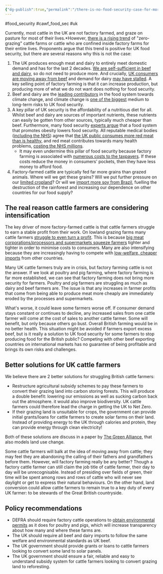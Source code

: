 ```yaml
---
{"dg-publish":true,"permalink":"/there-is-no-food-security-case-for-more-factory-farming-cattle/","created":"2024-12-18T13:25:12.134+00:00","updated":"2025-09-29T00:31:02.064+01:00"}
---
```


#food_security #cawf_food_sec #uk 

Currently, most cattle in the UK are not factory farmed, and graze on pasture for most of their lives.*However, [there is a rising trend](https://www.bbc.co.uk/news/articles/cy4ldkpz1klo) of "zero-grazing" cattle farms or cattle who are confined inside factory farms for their entire lives. Proponents argue that this trend is positive for UK food security, but there are several reasons why this is not the case:

1. The UK produces enough meat and dairy to entirely meet domestic demand and has for the last 2 decades. [We are self-sufficient in beef and dairy](https://assets.publishing.service.gov.uk/media/6756e355d89258d2868dae76/United_Kingdom_Food_Security_Report_2024_11dec2024_web_accessible.pdf), so do not need to produce more. And crucially, [UK consumers are moving away from beef](https://ourworldindata.org/grapher/per-capita-meat-consumption-by-type-kilograms-per-year?facet=metric&country=~GBR) and demand for dairy [may have stalled](https://ourworldindata.org/grapher/milk-production-tonnes?tab=chart&stackMode=relative&country=~GBR). A key selling point of factory farming is that it can increase production, but producing more of what we do not want does nothing for food security. 
2. Beef and dairy are the [leading contributors](https://www.science.org/doi/10.1126/science.aaq0216) in the food system towards climate change, and climate change is [one of the biggest](https://assets.publishing.service.gov.uk/media/6756e355d89258d2868dae76/United_Kingdom_Food_Security_Report_2024_11dec2024_web_accessible.pdf) medium to long-term risks to UK food security. 
3. A key pillar of UK security is the affordability of a nutritious diet for all. Whilst beef and dairy are sources of important nutrients, these nutrients can easily be gotten from other sources, typically much cheaper than beef. Furthermore, many food security [experts argue](https://www.nationalfoodstrategy.org/wp-content/uploads/2020/08/4_NFS_Report_spv_Ch3_Health.pdf) that a food system that promotes obesity lowers food security. All reputable medical bodies ([including the NHS](https://www.nhs.uk/live-well/eat-well/food-types/meat-nutrition/)) agree that [the UK public consumes more red meat than is healthy](https://eatforum.org/eat-lancet-commission/), and red meat contributes towards many health problems, [costing the NHS millions](https://www.conservativeanimalwelfarefoundation.org/resources/the-2-billion-nhs-windfall-why-meat-reduction-matters/).
	- It may even undermine this pillar of food security because factory farming is associated with [numerous costs to the taxpayers](https://www.conservativeanimalwelfarefoundation.org/factory-farming/the-conservative-animal-welfare-foundation-cawf-has-published-a-landmark-new-report-revealing-the-hidden-costs-of-factory-farms-to-the-uk-taxpayer-using-publicly-available-uk-governme/). If these costs reduce the money in consumers' pockets, then they have less money to afford food. 
4. Factory-farmed cattle are typically fed far more grains than grazed animals. Where will we get these grains? Will we put further pressure on our [limited cropland](https://www.wwf.org.uk/sites/default/files/2022-06/future_of_feed_summary.pdf)? Or will we [import more soy from Brazil](https://landworkersalliance.org.uk/soy-no-more/), fuelling the destruction of the rainforest and increasing our dependence on other countries for our food supply? 

## The real reason cattle farmers are considering intensification
The key driver of more factory-farmed cattle is that cattle farmers struggle to earn a stable profit from their work. On lowland grazing farms many cattle farmers [struggle to even turn a profit](https://www.gov.uk/government/statistics/farm-business-income/farm-business-income-by-type-of-farm-in-england-202324). This is because [big meat corporations/processors and supermarkets squeeze farmers](https://www.thebureauinvestigates.com/stories/2018-05-29/inside-britains-new-intensive-agriculture-sector-beef-lots/) tighter and tighter in order to minimise costs to consumers. Many are also intensifying because they are increasingly having to compete with [low-welfare, cheaper imports](https://www.thebureauinvestigates.com/stories/2018-05-29/inside-britains-new-intensive-agriculture-sector-beef-lots/) from other countries. 

Many UK cattle farmers truly are in crisis, but factory farming cattle is not the answer. If we look at poultry and pig farming, where factory farming is far more established, we can see that factory farming does not bring more security for farmers. Poultry and pig farmers are struggling as much as dairy and beef farmers are. The issue is that any increases in farmer profits that come from being able to produce meat more cheaply are immediately eroded by the processes and supermarkets. 

What's worse, it could leave some farmers worse off. If consumer demand stays constant or continues to decline, any increased sales from one cattle farmer will come at the cost of sales to another cattle farmer. Some will benefit, but only because others go bust. Overall British farming would be in no better health. This situation might be avoided if farmers export excess beef, but is it really a solution to UK food security for some farmers to stop producing food for the British public? Competing with other beef exporting countries on international markets has no guarantee of being profitable and brings its own risks and challenges. 

## Better solutions for UK cattle farmers
We believe there are 2 better solutions for struggling British cattle farmers: 
- Restructure agricultural subsidy schemes to pay these farmers to convert their grazing land into carbon storing forests. This will produce a double benefit: lowering our emissions as well as sucking carbon back out the atmosphere. it would also improve biodiversity. UK cattle farmers could therefore lead the charge in getting the UK to Net Zero.
- If their grazing land is unsuitable for crops, the government can provide initial grants/loans for cattle farmers to create solar farms on their land. Instead of providing energy to the UK through calories and protein, they can provide energy through clean electricity!

Both of these solutions are discuss in a paper by [The Green Alliance](https://green-alliance.org.uk/wp-content/uploads/2023/01/Shaping-UK-land-use.pdf), that also models land use change.

Some cattle farmers will balk at the idea of moving away from cattle; they may feel they are abandoning the calling of their fathers and grandfathers before them. However, will factory farming really be any better? Though a factory cattle farmer can still claim the job title of cattle farmer, their day to day will be unrecognisable. Instead of presiding over fields of green, their time will be spent among rows and rows of cattle who will never see daylight or get to express their natural behaviours. On the other hand, land conversion could allow cattle farmers to remain true to a key duty of every UK farmer: to be stewards of the Great British countryside. 

## Policy recommendations
- DEFRA should require factory cattle operations to [obtain environmental permits](https://www.gov.uk/guidance/check-if-you-need-an-environmental-permit) as it does for poultry and pigs, which will increase transparency about how many and where these farms are.
- The UK should require all beef and dairy imports to follow the same welfare and environmental standards as UK beef.
- The UK government should provide grants or loans to cattle farmers looking to convert some land to solar panels.
- The UK government should ensure a fair, reliable and easy to understand subsidy system for cattle farmers looking to convert grazing land to reforesting.